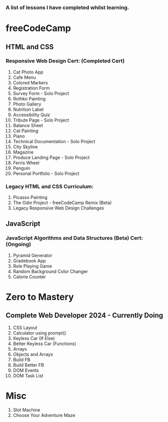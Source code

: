 ### A list of lessons I have completed whilst learning.

# freeCodeCamp

## HTML and CSS
### Responsive Web Design Cert: (Completed Cert)
1. Cat Photo App
2. Cafe Menu
3. Colored Markers
4. Registration Form
5. Survey Form - Solo Project
6. Rothko Painting
7. Photo Gallery
8. Nutrition Label
9. Accessibility Quiz
10. Tribute Page - Solo Project
11. Balance Sheet
12. Cat Painting
13. Piano
14. Technical Documentation - Solo Project
15. City Skyline
16. Magazine
17. Produce Landing Page - Solo Project
18. Ferris Wheel
19. Penguin
20. Personal Portfolio - Solo Project

### Legacy HTML and CSS Curriculum:
1. Picasso Painting
2. The Odin Project - freeCodeCamp Remix (Beta)
3. Legacy Responsive Web Design Challenges
   

## JavaScript
### JavaScript Algorithms and Data Structures (Beta) Cert: (Ongoing)
1. Pyramid Generator
2. Gradebook App
3. Role Playing Game
4. Random Background Color Changer
5. Calorie Counter



# Zero to Mastery

## Complete Web Developer 2024 - Currently Doing
1. CSS Layout
2. Calculator using prompt()
3. Keyless Car (If Else)
4. Better Keyless Car (Functions)
5. Arrays
6. Objects and Arrays
7. Build FB
8. Build Better FB
9. DOM Events
10. DOM Task List


# Misc
1. Slot Machine
2. Choose Your Adventure Maze
